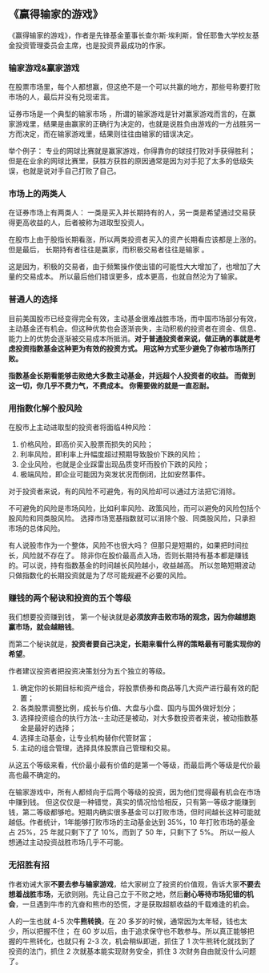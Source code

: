 ## 《赢得输家的游戏》

《赢得输家的游戏》，作者是先锋基金董事长查尔斯·埃利斯，曾任耶鲁大学校友基金投资管理委员会主席，也是投资界最成功的作家。

### 输家游戏&赢家游戏

在股票市场里，每个人都想赢，但这绝不是一个可以共赢的地方，那些号称要打败市场的人，最后并没有兑现诺言。

证券市场是一个典型的输家市场 ，所谓的输家游戏是针对赢家游戏而言的，在赢家游戏里，结果是由赢家的正确行为决定的，也就是说胜负由游戏的一方战胜另一方而决定，而在输家游戏里，结果则往往由输家的错误决定。

举个例子： 专业的网球比赛就是赢家游戏，你得靠你的球技打败对手获得胜利； 但是在业余的网球比赛里，获胜方获胜的原因通常是因为对手犯了太多的低级失误，也就是说对手自己打败了自己。

### 市场上的两类人

在证券市场上有两类人： 一类是买入并长期持有的人，另一类是希望通过交易获得更高收益的人，后者被称为进取型投资人。

在股市上由于股指长期看涨，所以两类投资者买入的资产长期看应该都是上涨的。 但是最后， 长期持有者往往是赢家，而积极交易者往往是输家 。

这是因为，积极的交易者，由于频繁操作使出错的可能性大大增加了，也增加了大量的交易成本。 所以最后他们错误更多，成本更高，也就自然沦为了输家。

### 普通人的选择

目前美国股市已经变得完全有效，主动基金很难战胜市场，而中国市场部分有效，主动基金还有机会。但这种优势也会逐渐丧失，主动积极的投资者在资金、信息、能力上的优势会逐渐被交易成本所抵消。**对于普通投资者来说，做正确的事就是考虑投资指数基金这种更为有效的投资方式。 用这种方式至少避免了你被市场所打败。**

**指数基金长期看能够击败绝大多数主动基金，并远超个人投资者的收益。 而做到这一切，你几乎不费力气，不费成本。 你需要做的就是一直忍耐。**

### 用指数化解个股风险

在股市上主动进取型的投资者将面临4种风险：

1. 价格风险，即高价买入股票而损失的风险；
2. 利率风险，即利率上升幅度超过预期导致股价下跌的风险；
3. 企业风险，也就是企业踩雷出现品质变坏而股价下跌的风险；
4. 极端风险，即企业可能因为突发状况而倒闭，比如安然事件。

对于投资者来说，有的风险不可避免，有的风险却可以通过方法把它消除。

不可避免的风险是市场风险，比如利率风险、政策风险，而可以避免的风险包括个股风险和同类股风险。 选择市场宽基指数就可以消除个股、同类股风险，只承担市场的总体风险。

有人说股市作为一个整体，风险不也很大吗？ 但那只是短期的，如果把时间拉长，风险就不存在了。 除非你在股价最高点入场，否则长期持有基本都是赚钱的。可以说，持有指数基金的时间越长风险越小，收益越高。 所以忽略短期波动只做指数化的长期投资就是为了尽可能规避不必要的风险。

### 赚钱的两个秘诀和投资的五个等级

我们想要投资赚到钱， 第一个秘诀就是**必须放弃击败市场的观念，因为你越想跑赢市场，就会越赔钱**。

而第二个秘诀就是，**投资者要自己决定，长期来看什么样的策略最有可能实现你的希望**。

作者建议投资者把投资决策划分为五个独立的等级。

1. 确定你的长期目标和资产组合，将股票债券和商品等几大资产进行最有效的配置；
2. 各类股票调整比例，成长与价值、大盘与小盘、国内与国外做好划分；
3. 选择投资组合的执行方法--主动还是被动，对大多数投资者来说，被动指数基金是最好的选择；
4. 选择主动基金，让专业机构替你代管财富；
5. 主动的组合管理，选择具体股票自己管理和交易。

从这五个等级来看，代价最小最有价值的是第一个等级，而最后两个等级是代价最高也最不确定的。

在输家游戏中，所有人都倾向于后两个等级的投资，因为他们觉得最有机会在市场中赚到钱。 但这仅仅是一种错觉，真实的情况恰恰相反，只有第一等级才能赚到钱，第二等级都够呛。短期内确实很多基金可以打败市场，但时间越长这种可能就越低。作者统计，1年能够打败市场的主动基金达到 35%，10 年打败市场的基金占 25%，25 年就只剩下了了 10%，而到了 50 年，只剩下了 5%。 所以一般人想通过主动投资战胜市场几乎不可能。

### 无招胜有招

作者劝诫大家**不要去参与输家游戏**，给大家树立了投资的价值观，告诉大家**不要去想着战胜市场**，无欲则刚。先让自己立于不败之地，然后**耐心等待市场犯错的机会**，一旦遇到牛市的亢奋和熊市的恐慌，才是获取超额收益的千载难逢的机会。

人的一生也就 4-5 次**牛熊转换**，在 20 多岁的时候，通常因为太年轻，钱也太少，所以把握不住； 在 60 岁以后，由于追求保守也不敢参与。所以真正能够把握的牛熊转化，也就只有 2-3 次，机会稍纵即逝，抓住了 1 次牛熊转化就找到了投资的法门，抓住 2 次就基本能实现财务安全，抓住 3 次财务自由就没什么问题了。

